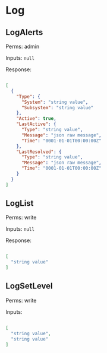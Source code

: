 # Log

## LogAlerts

Perms: admin

Inputs: `null`

Response:

```
```

```json
[
  {
    "Type": {
      "System": "string value",
      "Subsystem": "string value"
    },
    "Active": true,
    "LastActive": {
      "Type": "string value",
      "Message": "json raw message",
      "Time": "0001-01-01T00:00:00Z"
    },
    "LastResolved": {
      "Type": "string value",
      "Message": "json raw message",
      "Time": "0001-01-01T00:00:00Z"
    }
  }
]
```

## LogList

Perms: write

Inputs: `null`

Response:

```
```

```json
[
  "string value"
]
```

## LogSetLevel

Perms: write

Inputs:

```
```

```json
[
  "string value",
  "string value"
]
```

